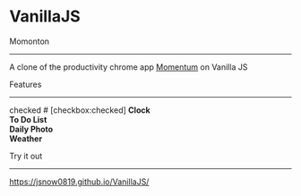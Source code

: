 # VanillaJS

Momonton
- - -
A clone of the productivity chrome app [Momentum][Momentumlink] on Vanilla JS

[Momentumlink]: https://momentumdash.com/ "Go Momentum"


Features
- - -
checked # [checkbox:checked] **Clock**   
**To Do List**   
**Daily Photo**   
**Weather**   

Try it out
- - -
https://jsnow0819.github.io/VanillaJS/
